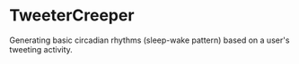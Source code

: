 # TweeterCreeper
Generating basic circadian rhythms (sleep-wake pattern) based on a user's tweeting activity.
